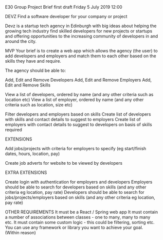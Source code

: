 E30 Group Project Brief
first draft Friday 5 July 2019 12:00


DEVZ
Find a software developer for your company or project

Devz is a startup tech agency in Edinburgh with big ideas about helping the growing tech industry find skilled developers for new projects or startups and offering opportunities to the increasing community of developers in and around the city.

MVP
Your brief is to create a web app which allows the agency (the user) to add developers and employers and match them to each other based on the skills they have and require.

The agency should be able to:

Add, Edit and Remove Developers
Add, Edit and Remove Employers
Add, Edit and Remove Skills

View a list of developers, ordered by name (and any other criteria such as location etc)
View a list of employer, ordered by name (and any other criteria such as location, size etc)

Filter developers and employers based on skills
Create list of developers with skills and contact details to suggest to employers
Create list of employers with contact details to suggest to developers on basis of skills required


EXTENSIONS

Add jobs/projects with criteria for employers to specify (eg start/finish dates, hours, location, pay)

Create job adverts for website to be viewed by developers

EXTRA EXTENSIONS

Create login with authentication for employers and developers
Employers should be able to search for developers based on skills (and any other criteria eg location, pay rate)
Developers should be able to search for jobs/projects/employers based on skills (and any other criteria eg location, pay rate)

OTHER REQUIREMENTS
It must be a React / Spring web app
It must contain a number of associations between classes - one to many, many to many etc.
It must contain some custom logic - this could be filtering, sorting etc.
You can use any framework or library you want to achieve your goal. (Within reason)
